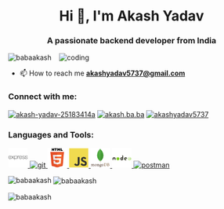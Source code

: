 <h1 align="center">Hi 👋, I'm Akash Yadav</h1>
<h3 align="center">A passionate backend developer from India</h3>
<img align ="right" alt="coding" width="400" src="https://www.technoloader.com/blog/wp-content/uploads/2020/07/Hire-a-Blockchain-Developer.gif"
<p align="left"> <img src="https://komarev.com/ghpvc/?username=babaakash&label=Profile%20views&color=0e75b6&style=flat" alt="babaakash" /> </p>

- 📫 How to reach me **akashyadav5737@gmail.com**

<h3 align="left">Connect with me:</h3>
<p align="left">
<a href="https://linkedin.com/in/akash-yadav-25183414a" target="blank"><img align="center" src="https://raw.githubusercontent.com/rahuldkjain/github-profile-readme-generator/master/src/images/icons/Social/linked-in-alt.svg" alt="akash-yadav-25183414a" height="30" width="40" /></a>
<a href="https://instagram.com/akash.ba.ba" target="blank"><img align="center" src="https://raw.githubusercontent.com/rahuldkjain/github-profile-readme-generator/master/src/images/icons/Social/instagram.svg" alt="akash.ba.ba" height="30" width="40" /></a>
<a href="https://www.leetcode.com/akashyadav5737" target="blank"><img align="center" src="https://raw.githubusercontent.com/rahuldkjain/github-profile-readme-generator/master/src/images/icons/Social/leet-code.svg" alt="akashyadav5737" height="30" width="40" /></a>
</p>

<h3 align="left">Languages and Tools:</h3>
<p align="left"> <a href="https://expressjs.com" target="_blank" rel="noreferrer"> <img src="https://raw.githubusercontent.com/devicons/devicon/master/icons/express/express-original-wordmark.svg" alt="express" width="40" height="40"/> </a> <a href="https://git-scm.com/" target="_blank" rel="noreferrer"> <img src="https://www.vectorlogo.zone/logos/git-scm/git-scm-icon.svg" alt="git" width="40" height="40"/> </a> <a href="https://www.w3.org/html/" target="_blank" rel="noreferrer"> <img src="https://raw.githubusercontent.com/devicons/devicon/master/icons/html5/html5-original-wordmark.svg" alt="html5" width="40" height="40"/> </a> <a href="https://developer.mozilla.org/en-US/docs/Web/JavaScript" target="_blank" rel="noreferrer"> <img src="https://raw.githubusercontent.com/devicons/devicon/master/icons/javascript/javascript-original.svg" alt="javascript" width="40" height="40"/> </a> <a href="https://www.mongodb.com/" target="_blank" rel="noreferrer"> <img src="https://raw.githubusercontent.com/devicons/devicon/master/icons/mongodb/mongodb-original-wordmark.svg" alt="mongodb" width="40" height="40"/> </a> <a href="https://nodejs.org" target="_blank" rel="noreferrer"> <img src="https://raw.githubusercontent.com/devicons/devicon/master/icons/nodejs/nodejs-original-wordmark.svg" alt="nodejs" width="40" height="40"/> </a> <a href="https://postman.com" target="_blank" rel="noreferrer"> <img src="https://www.vectorlogo.zone/logos/getpostman/getpostman-icon.svg" alt="postman" width="40" height="40"/> </a> </p>

<p><img align="left" src="https://github-readme-stats.vercel.app/api/top-langs?username=babaakash&show_icons=true&locale=en&layout=compact" alt="babaakash" /></p>

<p>&nbsp;<img align="center" src="https://github-readme-stats.vercel.app/api?username=babaakash&show_icons=true&locale=en" alt="babaakash" /></p>

<p><img align="center" src="https://github-readme-streak-stats.herokuapp.com/?user=babaakash&" alt="babaakash" /></p>
